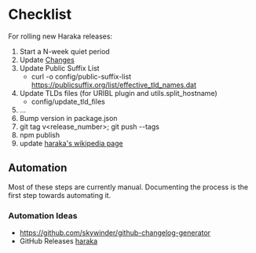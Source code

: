 # Checklist

For rolling new Haraka releases:

1. Start a N-week quiet period
1. Update [Changes](Changes)
1. Update Public Suffix List
    * curl -o config/public-suffix-list https://publicsuffix.org/list/effective_tld_names.dat
1. Update TLDs files (for URIBL plugin and utils.split_hostname)
    * config/update_tld_files
1. ...
1. Bump version in package.json
1. git tag v<release_number>; git push --tags
1. npm publish
1. update [haraka's wikipedia page](https://en.wikipedia.org/wiki/Haraka_(software))

## Automation

Most of these steps are currently manual. Documenting the process is the first step towards automating it.

### Automation Ideas
* https://github.com/skywinder/github-changelog-generator
* GitHub Releases [haraka](https://github.com/baudehlo/Haraka/releases)